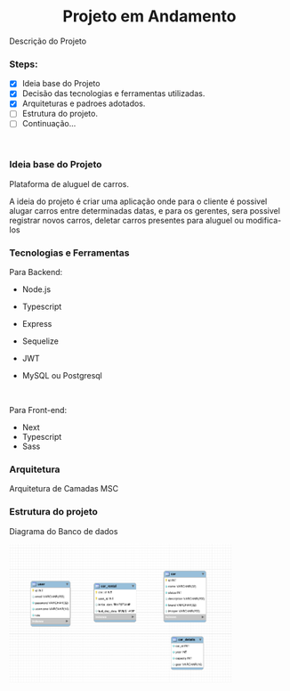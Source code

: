 <h1 align="center"> Projeto em Andamento </h1>

<p align="justify"> Descrição do Projeto </p>

### Steps:
 - [X] Ideia base do Projeto
 - [X] Decisão das tecnologias e ferramentas utilizadas.
 - [X] Arquiteturas e padroes adotados.
 - [ ] Estrutura do projeto.
 - [ ] Continuação...

<br>

### Ideia base do Projeto

<p>Plataforma de aluguel de carros.</p>
<p>A ideia do projeto é criar uma aplicação onde para o cliente é possivel alugar carros entre determinadas datas, e para os gerentes, sera possivel registrar novos carros, deletar carros presentes para aluguel ou modifica-los</p>

### Tecnologias e Ferramentas

<p>Para Backend:</p>

- Node.js
- Typescript
- Express
- Sequelize
- JWT
- MySQL ou Postgresql

  <br>

<p>Para Front-end: </p>

- Next
- Typescript
- Sass



### Arquitetura

<p>Arquitetura de Camadas MSC</p>

### Estrutura do projeto

<p> Diagrama do Banco de dados</p>

<img width="400" alt="Diagrama do banco de dados" src="./diagram.png">
